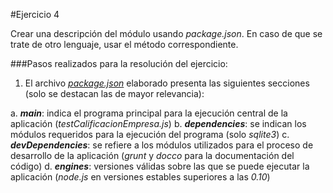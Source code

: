 #Ejercicio 4

Crear una descripción del módulo usando _package.json_. En caso de que se trate de otro lenguaje, usar el método correspondiente. 

###Pasos realizados para la resolución del ejercicio:

1. El archivo [_package.json_](https://github.com/jfrancisco4490/calificacionEmpresa/blob/master/package.json) elaborado presenta las siguientes secciones (solo se destacan las de mayor relevancia):

 a. **_main_**: indica el programa principal para la ejecución central de la aplicación (_testCalificacionEmpresa.js_)
 b. **_dependencies_**: se indican los módulos requeridos para la ejecución del programa (solo _sqlite3_)
 c. **_devDependencies_**: se refiere a los módulos utilizados para el proceso de desarrollo de la aplicación (_grunt_ y _docco_ para la documentación del código)
 d. **_engines_**: versiones válidas sobre las que se puede ejecutar la aplicación (_node.js_ en versiones estables superiores a las _0.10_)